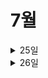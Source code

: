 # 7월
<details>
<summary>25일</summary>
  
## 알고리즘 문제 풀이
  - 프로그래머스 레벨 3 - 셔틀버스
## 프로젝트 개발
  - feature/club-create
    - 테스트 코드 작성
    - 피드백 수정
    - PR 머지 
## 독서
  - Practical 모던 자바 Chap 1 ~ 3 다시 읽기
</details>
<details>
<summary>26일</summary>
  
## 알고리즘 문제 풀이
  - 프로그래머스 레벨 2 - N Queens
  - 프로그래머스 레벨 3 - 다단계 칫솔 판매
## 프로젝트 개발
  - feature/club-join 개발
## 독서
  - Practical 모던 자바 Chap 1 ~ 3 다시 읽기
## 면접 대비
  - 운영체제 CS 준비
## 리액트 
  - 개발환경 세팅
  - state 변수란
</details>
